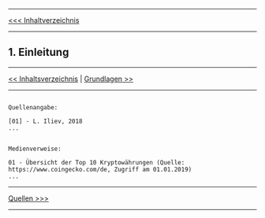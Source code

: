 ***

[<<< Inhaltverzeichnis](README.md) 

***

## 1. Einleitung





***

[<< Inhaltsverzeichnis](README.md) | [Grundlagen >>](Grundlagen.md)

***

```

Quellenangabe:

[01] - L. Iliev, 2018
...


Medienverweise:

01 - Übersicht der Top 10 Kryptowährungen (Quelle: https://www.coingecko.com/de, Zugriff am 01.01.2019)
...

```

***

[Quellen >>>](Quellen.md)

***
